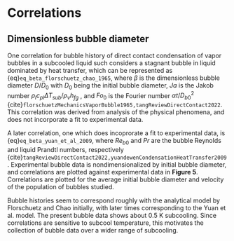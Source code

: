 # Correlations

## Dimensionless bubble diameter

One correlation for bubble history of direct contact condensation of vapor bubbles in a subcooled liquid such considers a stagnant bubble in liquid dominated by heat transfer, which can be represented as {eq}`eq_beta_florschuetz_chao_1965`, where $\beta$ is the dimensionless bubble diameter ${D}/{{D}_{0}}$ with ${D}_{0}$ being the initial bubble diameter, ${Ja}$ is the Jakob number ${\rho}_{l} {c}_{pl} {\Delta {T}_{sub}} / {\rho}_{v} {h}_{fg}$ , and ${Fo}_{0}$ is the Fourier number ${\alpha} {t}/{{D}_{b0}^{2}}$ {cite}`florschuetzMechanicsVaporBubble1965,tangReviewDirectContact2022`. This correlation was derived from analysis of the physical phenomena, and does not incorporate a fit to experimental data.

A later correlation, one which does incoprorate a fit to experimental data, is {eq}`eq_beta_yuan_et_al_2009`, where ${Re}_{b0}$ and ${Pr}$ are the bubble Reynolds and liquid Prandtl numbers, respectively {cite}`tangReviewDirectContact2022,yuandewenCondensationHeatTransfer2009`. Experimental bubble data is nondimensionalized by initial bubble diameter, and correlations are plotted against experimental data in **Figure&NonBreakingSpace;5**. Correlations are plotted for the average initial bubble diameter and velocity of the population of bubbles studied.

Bubble histories seem to correspond roughly with the analytical model by Florschuetz and Chao initially, with later times corresponding to the Yuan et al. model. The present bubble data shows about 0.5&NonBreakingSpace;K subcooling. Since correlations are sensitive to subcool temperature, this motivates the collection of bubble data over a wider range of subcooling.

